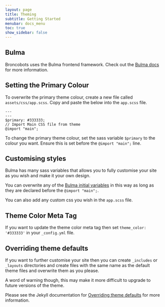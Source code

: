 ```yaml
---
layout: page
title: Theming
subtitle: Getting Started
menubar: docs_menu
toc: true
show_sidebar: false
---
```


## Bulma

Broncobots uses the Bulma frontend framework. Check out the [Bulma docs](https://bulma.io/documentation/) for more information.

## Setting the Primary Colour

To overwrite the primary theme colour, create a new file called `assets/css/app.scss`. Copy and paste the below into the `app.scss` file.

```
---
---
$primary: #333333;
// Import Main CSS file from theme
@import "main";
```

To change the primary theme colour, set the sass variable `$primary` to the colour you want. Ensure this is set before the `@import "main";` line.

## Customising styles

Bulma has many sass variables that allows you to fully customise your site as you wish and make it your own design.

You can overwrite any of the [Bulma initial variables](http://versions.bulma.io/0.7.0/documentation/overview/variables/) in this way as long as they are declared before the `@import "main";`.

You can also add any custom css you wish in the `app.scss` file.

## Theme Color Meta Tag

If you want to update the theme color meta tag then set `theme_color: '#333333'` in your `_config.yml` file. 

## Overriding theme defaults

If you want to further customise your site then you can create `_includes` or `_layouts` directories and create files with the same name as the default theme files and overwrite them as you please. 

A word of warning though, this may make it more difficult to upgrade to future versions of the theme. 

Please see the Jekyll documentation for [Overriding theme defaults](https://jekyllrb.com/docs/themes/#overriding-theme-defaults) for more information.
